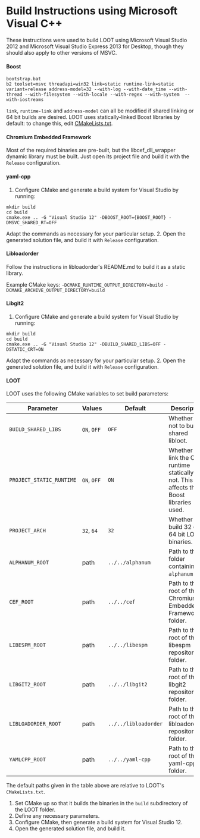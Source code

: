 # Build Instructions using Microsoft Visual C++

These instructions were used to build LOOT using Microsoft Visual Studio 2012 and Microsoft Visual Studio Express 2013 for Desktop, though they should also apply to other versions of MSVC.

#### Boost

```
bootstrap.bat
b2 toolset=msvc threadapi=win32 link=static runtime-link=static variant=release address-model=32 --with-log --with-date_time --with-thread --with-filesystem --with-locale --with-regex --with-system  --with-iostreams
```

`link`, `runtime-link` and `address-model` can all be modified if shared linking or 64 bit builds are desired. LOOT uses statically-linked Boost libraries by default: to change this, edit [CMakeLists.txt](../CMakeLists.txt).

#### Chromium Embedded Framework

Most of the required binaries are pre-built, but the libcef_dll_wrapper dynamic library must be built. Just open its project file and build it with the `Release` configuration.

#### yaml-cpp

1. Configure CMake and generate a build system for Visual Studio by running:
  ```
  mkdir build
  cd build
  cmake.exe .. -G "Visual Studio 12" -DBOOST_ROOT={BOOST_ROOT} -DMSVC_SHARED_RT=OFF
  ```
  Adapt the commands as necessary for your particular setup.
2. Open the generated solution file, and build it with `Release` configuration.

#### Libloadorder

Follow the instructions in libloadorder's README.md to build it as a static library.

Example CMake keys: `-DCMAKE_RUNTIME_OUTPUT_DIRECTORY=build -DCMAKE_ARCHIVE_OUTPUT_DIRECTORY=build`

#### Libgit2

1. Configure CMake and generate a build system for Visual Studio by running:
  ```
  mkdir build
  cd build
  cmake.exe .. -G "Visual Studio 12" -DBUILD_SHARED_LIBS=OFF -DSTATIC_CRT=ON
  ```
  Adapt the commands as necessary for your particular setup.
2. Open the generated solution file, and build it with `Release` configuration.

#### LOOT

LOOT uses the following CMake variables to set build parameters:

Parameter | Values | Default |Description
----------|--------|---------|-----------
`BUILD_SHARED_LIBS` | `ON`, `OFF` | `OFF` | Whether or not to build a shared libloot.
`PROJECT_STATIC_RUNTIME` | `ON`, `OFF` | `ON` | Whether to link the C++ runtime statically or not. This also affects the Boost libraries used.
`PROJECT_ARCH` | `32`, `64` | `32` | Whether to build 32 or 64 bit LOOT binaries.
`ALPHANUM_ROOT` | path | `../../alphanum` | Path to the folder containing `alphanum.hpp`.
`CEF_ROOT` | path | `../../cef` | Path to the root of the Chromium Embedded Framework folder.
`LIBESPM_ROOT` | path | `../../libespm` | Path to the root of the libespm repository folder.
`LIBGIT2_ROOT` | path | `../../libgit2` | Path to the root of the libgit2 repository folder.
`LIBLOADORDER_ROOT` | path | `../../libloadorder` | Path to the root of the libloadorder repository folder.
`YAMLCPP_ROOT` | path | `../../yaml-cpp` | Path to the root of the yaml-cpp folder.

The default paths given in the table above are relative to LOOT's `CMakeLists.txt`.

1. Set CMake up so that it builds the binaries in the `build` subdirectory of the LOOT folder.
2. Define any necessary parameters.
3. Configure CMake, then generate a build system for Visual Studio 12.
4. Open the generated solution file, and build it.
